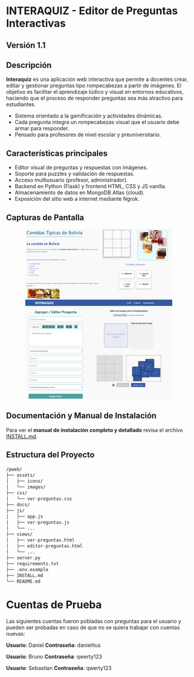 # INTERAQUIZ - Editor de Preguntas Interactivas

## Versión 1.1

## Descripción
**Interaquiz** es una aplicación web interactiva que permite a docentes crear, editar y gestionar preguntas tipo rompecabezas a partir de imágenes. El objetivo es facilitar el aprendizaje lúdico y visual en entornos educativos, haciendo que el proceso de responder preguntas sea más atractivo para estudiantes.

- Sistema orientado a la gamificación y actividades dinámicas.
- Cada pregunta integra un rompecabezas visual que el usuario debe armar para responder.
- Pensado para profesores de nivel escolar y preuniversitario.

## Características principales
- Editor visual de preguntas y respuestas con imágenes.
- Soporte para puzzles y validación de respuestas.
- Acceso multiusuario (profesor, administrador).
- Backend en Python (Flask) y frontend HTML, CSS y JS vanilla.
- Almacenamiento de datos en MongoDB Atlas (cloud).
- Exposición del sitio web a internet mediante Ngrok.

## Capturas de Pantalla

<p align="center">
  <img src="assets/images/demo1.png" alt="Ejemplo de pregunta" width="400"/>
  <img src="assets/images/demo2.png" alt="Interfaz de profesor" width="400"/>
</p>

## Documentación y Manual de Instalación

Para ver el **manual de instalación completo y detallado** revisa el archivo [INSTALL.md](./INSTALL.md).

## Estructura del Proyecto

```text
/pweb/
├── assets/
│   ├── icons/
│   └── images/
├── css/
│   └── ver-preguntas.css
├── docs/
├── js/
│   ├── app.js
│   ├── ver-preguntas.js
│   └── ...
├── views/
│   ├── ver-preguntas.html
│   ├── editor-preguntas.html
│   └── ...
├── server.py
├── requirements.txt
├── .env.example
├── INSTALL.md
└── README.md
```

# Cuentas de Prueba
Las siguientes cuentas fueron pobladas con preguntas para el usuario y pueden ser probadas en caso de que no se quiera trabajar con cuentas nuevas:

**Usuario**: Daniel **Contraseña**: danielitus


**Usuario**: Bruno **Contraseña**: qwerty123


**Usuario**: Sebastian **Contraseña**: qwerty123